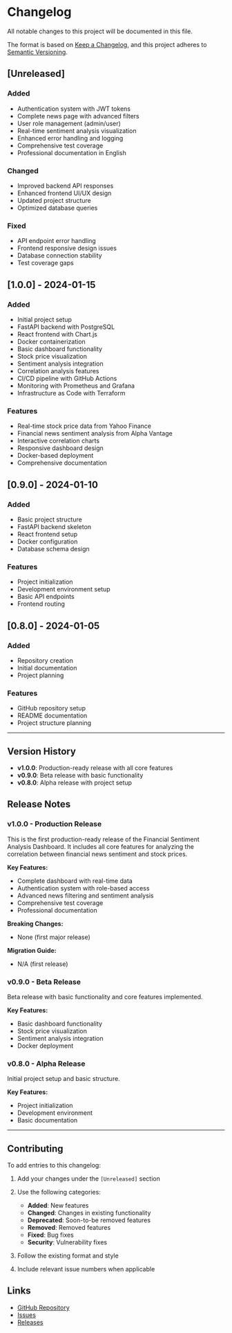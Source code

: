 # Changelog

All notable changes to this project will be documented in this file.

The format is based on [Keep a Changelog](https://keepachangelog.com/en/1.0.0/),
and this project adheres to [Semantic Versioning](https://semver.org/spec/v2.0.0.html).

## [Unreleased]

### Added
- Authentication system with JWT tokens
- Complete news page with advanced filters
- User role management (admin/user)
- Real-time sentiment analysis visualization
- Enhanced error handling and logging
- Comprehensive test coverage
- Professional documentation in English

### Changed
- Improved backend API responses
- Enhanced frontend UI/UX design
- Updated project structure
- Optimized database queries

### Fixed
- API endpoint error handling
- Frontend responsive design issues
- Database connection stability
- Test coverage gaps

## [1.0.0] - 2024-01-15

### Added
- Initial project setup
- FastAPI backend with PostgreSQL
- React frontend with Chart.js
- Docker containerization
- Basic dashboard functionality
- Stock price visualization
- Sentiment analysis integration
- Correlation analysis features
- CI/CD pipeline with GitHub Actions
- Monitoring with Prometheus and Grafana
- Infrastructure as Code with Terraform

### Features
- Real-time stock price data from Yahoo Finance
- Financial news sentiment analysis from Alpha Vantage
- Interactive correlation charts
- Responsive dashboard design
- Docker-based deployment
- Comprehensive documentation

## [0.9.0] - 2024-01-10

### Added
- Basic project structure
- FastAPI backend skeleton
- React frontend setup
- Docker configuration
- Database schema design

### Features
- Project initialization
- Development environment setup
- Basic API endpoints
- Frontend routing

## [0.8.0] - 2024-01-05

### Added
- Repository creation
- Initial documentation
- Project planning

### Features
- GitHub repository setup
- README documentation
- Project structure planning

---

## Version History

- **v1.0.0**: Production-ready release with all core features
- **v0.9.0**: Beta release with basic functionality
- **v0.8.0**: Alpha release with project setup

## Release Notes

### v1.0.0 - Production Release
This is the first production-ready release of the Financial Sentiment Analysis Dashboard. It includes all core features for analyzing the correlation between financial news sentiment and stock prices.

**Key Features:**
- Complete dashboard with real-time data
- Authentication system with role-based access
- Advanced news filtering and sentiment analysis
- Comprehensive test coverage
- Professional documentation

**Breaking Changes:**
- None (first major release)

**Migration Guide:**
- N/A (first release)

### v0.9.0 - Beta Release
Beta release with basic functionality and core features implemented.

**Key Features:**
- Basic dashboard functionality
- Stock price visualization
- Sentiment analysis integration
- Docker deployment

### v0.8.0 - Alpha Release
Initial project setup and basic structure.

**Key Features:**
- Project initialization
- Development environment
- Basic documentation

---

## Contributing

To add entries to this changelog:

1. Add your changes under the `[Unreleased]` section
2. Use the following categories:
   - **Added**: New features
   - **Changed**: Changes in existing functionality
   - **Deprecated**: Soon-to-be removed features
   - **Removed**: Removed features
   - **Fixed**: Bug fixes
   - **Security**: Vulnerability fixes

3. Follow the existing format and style
4. Include relevant issue numbers when applicable

## Links

- [GitHub Repository](https://github.com/hugo9917/financial-sentiment-dashboard)
- [Issues](https://github.com/hugo9917/financial-sentiment-dashboard/issues)
- [Releases](https://github.com/hugo9917/financial-sentiment-dashboard/releases) 
